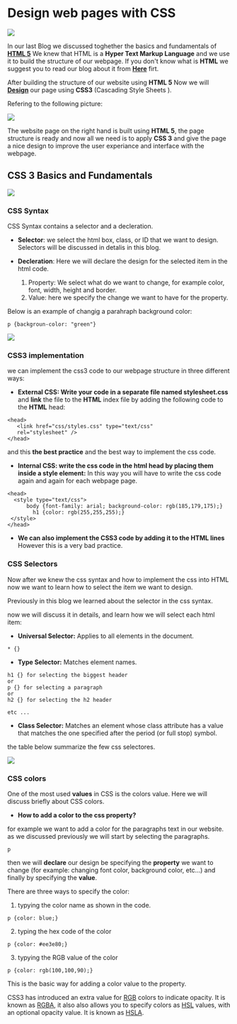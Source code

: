 # Design web pages with CSS
![](https://www.kindpng.com/picc/m/23-237467_transparent-css3-logo-png-html5-css3-png-download.png)

In our last Blog we discussed toghether the basics and fundamentals of **[HTML 5](https://oebitw.github.io/reading-notes/structure-html-web)**
We knew that HTML is a **Hyper Text Markup Language** and we use it to build the structure of our webpage.
If you don't know what is **HTML** we suggest you to read our blog about it from **[Here](https://oebitw.github.io/reading-notes/structure-html-web)** firt.

After building the structure of our website using **HTML 5** Now we will **[Design](https://oebitw.github.io/reading-notes/structure-html-web)** our page using **CSS3** (Cascading Style Sheets
).

Refering to the following picture: 

![](https://lh3.googleusercontent.com/proxy/_VxxrWfZl7aEIFAZ_IpWlgXNnaT7ohs35P6h7mdm5-PKr4dk0CmjrAELnodNjAyIf_Jme3uj1oShC3nFqqPLaRtXh2xb-VxSILqt0wzMKA)

The website page on the right hand is built using **HTML 5**, the page structure is ready and now all we need is to apply **CSS 3** and give the page a nice design to improve the user experiance and interface with the webpage.
## CSS 3 Basics and Fundamentals
![](https://i.ytimg.com/vi/wNX7lWzchow/maxresdefault.jpg)

### CSS Syntax
CSS Syntax contains a selector and a decleration.
* **Selector**: we select the html box, class, or ID that we want to design.
Selectors will be discussed in detalis in this blog.

* **Decleration**: Here we will declare the design for the selected item in the html code.

  1. Property: We select what do we want to change, for example color, font,
width, height and border.
  2. Value: here we specify the change we want to have for the property.
  
Below is an example of changig a parahraph background color:
```
p {backgroun-color: "green"}

```

![](https://curriculum-content.s3.amazonaws.com/fewds/css-syntax.png)

### CSS3 implementation

we can implement the css3 code to our webpage structure in three different ways:

* **External CSS: Write your code in a separate file named stylesheet.css** and **link** the file to the **HTML** index file by adding the following code to the **HTML** head:

```
<head>
   <link href="css/styles.css" type="text/css"
   rel="stylesheet" />
</head>
```
and this **the best practice** and the best way to implement the css code.

* **Internal CSS: write the css code in the html head by placing them inside a style element:** 
In this way you will have to write the css code again and again for each webpage page.

```
<head>
  <style type="text/css">
      body {font-family: arial; background-color: rgb(185,179,175);}
        h1 {color: rgb(255,255,255);} 
 </style>
</head>
```

* **We can also implement the CSS3 code by adding it to the HTML lines** However this is a very bad practice.

### CSS Selectors

Now after we knew the css syntax and how to implement the css into HTML now we want to learn how to select the item we want to design.

Previously in this blog we learned about the selector in the css syntax.

now we will discuss it in details, and learn how we will select each html item:

* **Universal Selector:** Applies to all elements in the
document.
```
* {}
```
* **Type Selector:** Matches element names.

```
h1 {} for selecting the biggest header
or 
p {} for selecting a paragraph 
or
h2 {} for selecting the h2 header
 
etc ...
 ```
* **Class Selector:** Matches an element whose
class attribute has a value that
matches the one specified after
the period (or full stop) symbol.

the table below summarize the few css selectores.

![](https://pbs.twimg.com/media/EdTVA1CWAAAvVIu.jpg:large)

### CSS colors

One of the most used **values** in CSS is the colors value.
Here we will discuss briefly about CSS colors.

* **How to add a color to the css property?**

for example we want to add a color for the paragraphs text in our website.
as we discussed previously we will start by selecting the paragraphs.
```
p
```
then we will **declare** our design be specifying the **property** we want to change (for example: changing font color, background color, etc...) and finally by specifying the **value**.

 There are three ways to specify the color:
 1. typying the color name as shown in the code.
 ```
 p {color: blue;}
 ```
 2. typing the hex code of the color
 ```
 p {color: #ee3e80;}
 ```
 3. typying the RGB value of the color
 ```
 p {color: rgb(100,100,90);}
```
This is the basic way for adding a color value to the property.

CSS3 has introduced an extra value for [RGB](https://www.w3schools.com/css/css_colors_rgb.asp) colors to indicate opacity. It is known as [RGBA](https://www.w3schools.com/css/css_colors_rgb.asp), it also also allows you to specify colors as [HSL](https://www.w3schools.com/css/css_colors_hsl.asp) values,
with an optional opacity value. It is known as [HSLA](https://www.w3schools.com/css/css_colors_hsl.asp).


